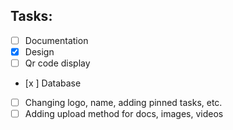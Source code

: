 ## Tasks:
- [ ] Documentation
- [x] Design
- [ ] Qr code display
- [x ] Database
- [ ] Changing logo, name, adding pinned tasks, etc.
- [ ] Adding upload method for docs, images, videos  